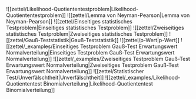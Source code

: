 ![[zettel/Likelihood-Quotiententestproblem|Likelihood-Quotiententestproblem]]
![[zettel/Lemma von Neyman-Pearson|Lemma von Neyman-Pearson]]
![[zettel/Einseitiges statistisches Testproblem|Einseitiges statistisches Testproblem]]
![[zettel/Zweiseitiges statistisches Testproblem|Zweiseitiges statistisches Testproblem]]
![[zettel/Gauß-Teststatistik|Gauß-Teststatistik]]
![[zettel/p-Wert|p-Wert]]
![[zettel/_examples/Einseitiges Testproblem Gauß-Test Erwartungswert Normalverteilung|Einseitiges Testproblem Gauß-Test Erwartungswert Normalverteilung]]
![[zettel/_examples/Zweiseitiges Testproblem Gauß-Test Erwartungswert Normalverteilung|Zweiseitiges Testproblem Gauß-Test Erwartungswert Normalverteilung]]
![[zettel/Statistischer Test/Unverfälschtheit|Unverfälschtheit]]
![[zettel/_examples/Likelihood-Quotiententest Binomialverteilung|Likelihood-Quotiententest Binomialverteilung]]